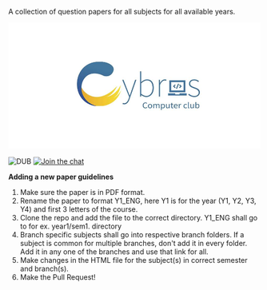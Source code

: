 
A collection of question papers for all subjects for all available years.

![Cybros](https://github.com/phunsukwangdu/image/blob/master/cybros.jpg)

![DUB](https://img.shields.io/dub/l/vibe-d.svg?style=flat) [![Join the chat](https://img.shields.io/badge/gitter-join%20chat%20%E2%86%92-brightgreen.svg)](https://gitter.im/LNMIIT-Computer-Club/Lobby)


**Adding a new paper guidelines**

 1. Make sure the paper is in PDF format. 
 2. Rename the paper to format Y1_ENG, here Y1 is for the year (Y1, Y2, Y3, Y4) and first 3 letters of the course.
 3. Clone the repo and add the file to the correct directory. 
    Y1_ENG shall go to for ex. year1/sem1. directory
 4. Branch specific subjects shall go into respective branch folders. If a subject is common for multiple branches, don't add    it in every folder. Add it in any one of the branches and use that link for all.
 5. Make changes in the HTML file for the subject(s) in correct semester and branch(s). 
 6. Make the Pull Request!



